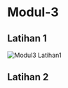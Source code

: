 # Modul-3
## Latihan 1

![Modul3 Latihan1](https://user-images.githubusercontent.com/80944797/111910375-aea7f300-8a93-11eb-84f9-9cd6aa61104a.png)

## Latihan 2

